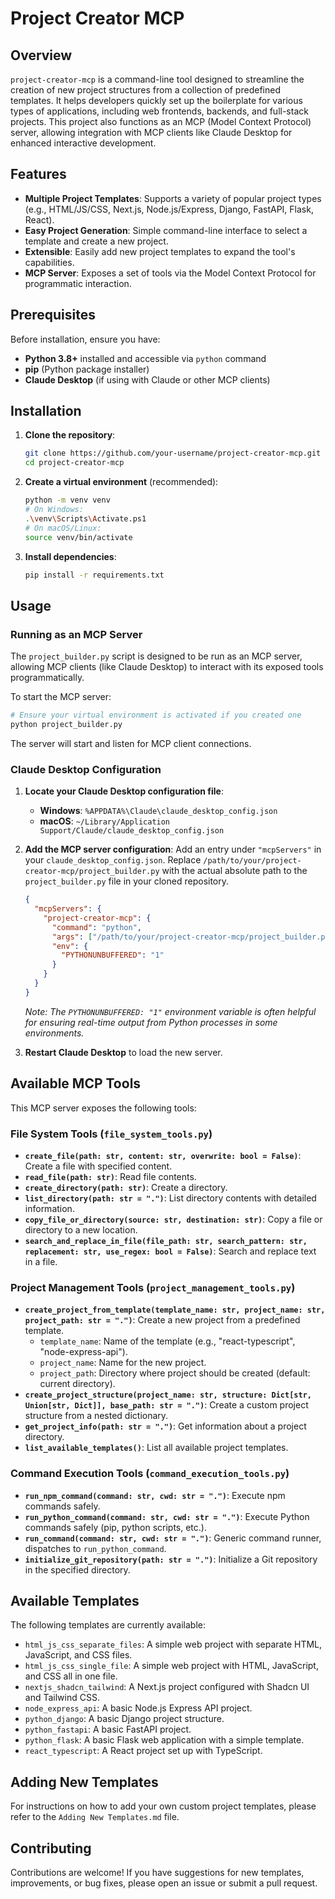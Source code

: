 # Project Creator MCP

## Overview

`project-creator-mcp` is a command-line tool designed to streamline the creation of new project structures from a collection of predefined templates. It helps developers quickly set up the boilerplate for various types of applications, including web frontends, backends, and full-stack projects. This project also functions as an MCP (Model Context Protocol) server, allowing integration with MCP clients like Claude Desktop for enhanced interactive development.

## Features

*   **Multiple Project Templates**: Supports a variety of popular project types (e.g., HTML/JS/CSS, Next.js, Node.js/Express, Django, FastAPI, Flask, React).
*   **Easy Project Generation**: Simple command-line interface to select a template and create a new project.
*   **Extensible**: Easily add new project templates to expand the tool's capabilities.
*   **MCP Server**: Exposes a set of tools via the Model Context Protocol for programmatic interaction.

## Prerequisites

Before installation, ensure you have:

*   **Python 3.8+** installed and accessible via `python` command
*   **pip** (Python package installer)
*   **Claude Desktop** (if using with Claude or other MCP clients)

## Installation

1.  **Clone the repository**:
    ```bash
    git clone https://github.com/your-username/project-creator-mcp.git
    cd project-creator-mcp
    ```
2.  **Create a virtual environment** (recommended):
    ```bash
    python -m venv venv
    # On Windows:
    .\venv\Scripts\Activate.ps1
    # On macOS/Linux:
    source venv/bin/activate
    ```
3.  **Install dependencies**:
    ```bash
    pip install -r requirements.txt
    ```

## Usage

### Running as an MCP Server

The `project_builder.py` script is designed to be run as an MCP server, allowing MCP clients (like Claude Desktop) to interact with its exposed tools programmatically.

To start the MCP server:

```bash
# Ensure your virtual environment is activated if you created one
python project_builder.py
```

The server will start and listen for MCP client connections.

### Claude Desktop Configuration

1.  **Locate your Claude Desktop configuration file**:
    *   **Windows**: `%APPDATA%\Claude\claude_desktop_config.json`
    *   **macOS**: `~/Library/Application Support/Claude/claude_desktop_config.json`

2.  **Add the MCP server configuration**:
    Add an entry under `"mcpServers"` in your `claude_desktop_config.json`. Replace `/path/to/your/project-creator-mcp/project_builder.py` with the actual absolute path to the `project_builder.py` file in your cloned repository.

    ```json
    {
      "mcpServers": {
        "project-creator-mcp": {
          "command": "python",
          "args": ["/path/to/your/project-creator-mcp/project_builder.py"],
          "env": {
            "PYTHONUNBUFFERED": "1"
          }
        }
      }
    }
    ```
    *Note: The `PYTHONUNBUFFERED: "1"` environment variable is often helpful for ensuring real-time output from Python processes in some environments.*

3.  **Restart Claude Desktop** to load the new server.

## Available MCP Tools

This MCP server exposes the following tools:

### File System Tools (`file_system_tools.py`)

*   **`create_file(path: str, content: str, overwrite: bool = False)`**: Create a file with specified content.
*   **`read_file(path: str)`**: Read file contents.
*   **`create_directory(path: str)`**: Create a directory.
*   **`list_directory(path: str = ".")`**: List directory contents with detailed information.
*   **`copy_file_or_directory(source: str, destination: str)`**: Copy a file or directory to a new location.
*   **`search_and_replace_in_file(file_path: str, search_pattern: str, replacement: str, use_regex: bool = False)`**: Search and replace text in a file.

### Project Management Tools (`project_management_tools.py`)

*   **`create_project_from_template(template_name: str, project_name: str, project_path: str = ".")`**: Create a new project from a predefined template.
    *   `template_name`: Name of the template (e.g., "react-typescript", "node-express-api").
    *   `project_name`: Name for the new project.
    *   `project_path`: Directory where project should be created (default: current directory).
*   **`create_project_structure(project_name: str, structure: Dict[str, Union[str, Dict]], base_path: str = ".")`**: Create a custom project structure from a nested dictionary.
*   **`get_project_info(path: str = ".")`**: Get information about a project directory.
*   **`list_available_templates()`**: List all available project templates.

### Command Execution Tools (`command_execution_tools.py`)

*   **`run_npm_command(command: str, cwd: str = ".")`**: Execute npm commands safely.
*   **`run_python_command(command: str, cwd: str = ".")`**: Execute Python commands safely (pip, python scripts, etc.).
*   **`run_command(command: str, cwd: str = ".")`**: Generic command runner, dispatches to `run_python_command`.
*   **`initialize_git_repository(path: str = ".")`**: Initialize a Git repository in the specified directory.

## Available Templates

The following templates are currently available:

*   `html_js_css_separate_files`: A simple web project with separate HTML, JavaScript, and CSS files.
*   `html_js_css_single_file`: A simple web project with HTML, JavaScript, and CSS all in one file.
*   `nextjs_shadcn_tailwind`: A Next.js project configured with Shadcn UI and Tailwind CSS.
*   `node_express_api`: A basic Node.js Express API project.
*   `python_django`: A basic Django project structure.
*   `python_fastapi`: A basic FastAPI project.
*   `python_flask`: A basic Flask web application with a simple template.
*   `react_typescript`: A React project set up with TypeScript.

## Adding New Templates

For instructions on how to add your own custom project templates, please refer to the `Adding New Templates.md` file.

## Contributing

Contributions are welcome! If you have suggestions for new templates, improvements, or bug fixes, please open an issue or submit a pull request.
